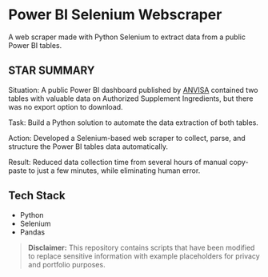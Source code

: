 # Power BI Selenium Webscraper
A web scraper made with Python Selenium to extract data from a public Power BI tables.

## STAR SUMMARY

Situation: A public Power BI dashboard published by [ANVISA](https://app.powerbi.com/view?r=eyJrIjoiNDU4Y2UxNmEtZjc0Yi00ZTkyLTk3N2EtZTEyZTI5MjdkNzQ2IiwidCI6ImI2N2FmMjNmLWMzZjMtNGQzNS04MGM3LWI3MDg1ZjVlZGQ4MSJ9&pageName=ReportSection%20Power%20BI%20Report%20Report%20powered%20by%20Power%20BI) contained two tables with valuable data on Authorized Supplement Ingredients, but there was no export option to download.

Task: Build a Python solution to automate the data extraction of both tables.

Action: Developed a Selenium-based web scraper to collect, parse, and structure the Power BI tables data automatically.

Result: Reduced data collection time from several hours of manual copy-paste to just a few minutes, while eliminating human error.

## Tech Stack
- Python
- Selenium
- Pandas

> **Disclaimer:** This repository contains scripts that have been modified to replace sensitive information with example placeholders for privacy and portfolio purposes.
